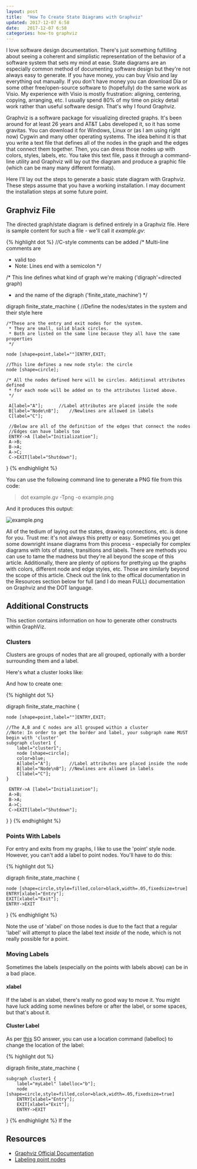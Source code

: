 ```yaml
---
layout: post
title:  "How To Create State Diagrams with Graphviz"
updated: 2017-12-07 6:58
date:   2017-12-07 6:58
categories: how-to graphviz
---
```


I love software design documentation. There's just something fulfilling about seeing a coherent and simplistic representation of the behavior of a software system that sets my mind at ease. State diagrams are an especially common method of documenting software design but they're not always easy to generate. If you have money, you can buy Visio and lay everything out manually. If you don't have money you can download Dia or some other free/open-source software to (hopefully) do the same work as Visio. My experience with Visio is mostly frustration: aligning, centering, copying, arranging, etc. I usually spend 80% of my time on picky detail work rather than useful software design. That's why I found Graphviz.

Graphviz is a software package for visualizing directed graphs. It's been around for at least 26 years and AT&T Labs developed it, so it has some gravitas. You can download it for Windows, Linux or (as I am using right now) Cygwin and many other operating systems. The idea behind it is that you write a text file that defines all of the nodes in the graph and the edges that connect them together. Then, you can dress those nodes up with colors, styles, labels, etc. You take this text file, pass it through a command-line utility and Graphviz will lay out the diagram and produce a graphic file (which can be many many different formats).

Here I'll lay out the steps to generate a basic state diagram with Graphviz. These steps assume that you have a working installation. I may document the installation steps at some future point.

## Graphviz File ##

The directed graph/state diagram is defined entirely in a Graphviz file. Here is sample content for such a file - we'll call it *example.gv*:

{% highlight dot %}
//C-style comments can be added
/* Multi-line comments are
 * valid too
 * Note: Lines end with a semicolon
 */

/* This line defines what kind of graph we're making ('digraph'=directed graph)
 * and the name of the digraph ('finite_state_machine')
 */
 
digraph finite_state_machine {
	//Define the nodes/states in the system and their style here
	
	/*These are the entry and exit nodes for the system. 
	 * They are small, solid black circles.
	 * Both are listed on the same line because they all have the same properties
	 */
	 
	node [shape=point,label=""]ENTRY,EXIT;
	
	//This line defines a new node style: the circle
	node [shape=circle];
	
	/* All the nodes defined here will be circles. Additional attributes defined
	 * for each node will be added on to the attributes listed above.
	 */
	 
	 A[label="A"];		//Label attributes are placed inside the node
	 B[label="Node\nB"];	//Newlines are allowed in labels
	 C[label="C"];
	 
	 //Below are all of the definition of the edges that connect the nodes
	 //Edges can have labels too
	 ENTRY->A [label="Initialization"];
	 A->B; 
	 B->A;
	 A->C;
	 C->EXIT[label="Shutdown"];

}
{% endhighlight %}

You can use the following command line to generate a PNG file from this code:

> dot example.gv -Tpng -o example.png

And it produces this output:

![example.png]({{site.basepath}}/img/example_state_diagram.png)

All of the tedium of laying out the states, drawing connections, etc. is done for you. Trust me: it's not always this pretty or easy. Sometimes you get some downright insane diagrams from this process - especially for complex diagrams with lots of states, transitions and labels. There are methods you can use to tame the madness but they're all beyond the scope of this article. Additionally, there are plenty of options for prettying up the graphs with colors, different node and edge styles, etc. Those are similarly beyond the scope of this article. Check out the link to the offical documentation in the Resources section below for full (and I do mean FULL) documentation on Graphviz and the DOT language.

## Additional Constructs ##

This section contains information on how to generate other constructs within GraphViz.

### Clusters ###

Clusters are groups of nodes that are all grouped, optionally with a border surrounding them and a label.

Here's what a cluster looks like:


And how to create one:

{% highlight dot %}

digraph finite_state_machine {

	node [shape=point,label=""]ENTRY,EXIT;
	
   	//The A,B and C nodes are all grouped within a cluster
    //Note: In order to get the border and label, your subgraph name MUST begin with 'cluster'
	subgraph cluster1 {
        label="cluster1";
        node [shape=circle];
	    color=blue;
        A[label="A"];		//Label attributes are placed inside the node
	    B[label="Node\nB"];	//Newlines are allowed in labels
	    C[label="C"];
    }

	 ENTRY->A [label="Initialization"];
	 A->B; 
	 B->A;
	 A->C;
	 C->EXIT[label="Shutdown"];

}
}
{% endhighlight %}

### Points With Labels ###

For entry and exits from my graphs, I like to use the 'point' style node. However, you can't add a label to point nodes. You'll have to do this:

{% highlight dot %}

digraph finite_state_machine {

	node [shape=circle,style=filled,color=black,width=.05,fixedsize=true]
    ENTRY[xlabel="Entry"];
    EXIT[xlabel="Exit"];
	ENTRY->EXIT

}
{% endhighlight %}

Note the use of 'xlabel' on those nodes is due to the fact that a regular 'label' will attempt to place the label text *inside* of the node, which is not really possible for a point.


### Moving Labels ###


Sometimes the labels (especially on the points with labels above) can be in a bad place. 

#### xlabel ####

If the label is an xlabel, there's really no good way to move it. You might have luck adding some newlines before or after the label, or some spaces, but that's about it.

#### Cluster Label ####
As per [this](https://stackoverflow.com/a/35839526) SO answer, you can use a location command (labelloc) to change the location of the label:

{% highlight dot %}

digraph finite_state_machine {

	subgraph cluster1 {
        label="myLabel" labelloc="b"];
        node [shape=circle,style=filled,color=black,width=.05,fixedsize=true]
        ENTRY[xlabel="Entry"];
        EXIT[xlabel="Exit"];
        ENTRY->EXIT

}
{% endhighlight %}
If the 
## Resources ##

* [Graphviz Official Documentation](http://www.graphviz.org/documentation/)
* [Labeling point nodes](http://graphviz.996277.n3.nabble.com/how-to-make-node-shape-point-label-visible-td791.html)




